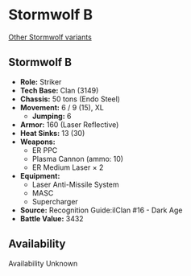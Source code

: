 # Stormwolf B

[Other Stormwolf variants](../stormwolf.md)

## Stormwolf B
- **Role:** Striker
- **Tech Base:** Clan (3149)
- **Chassis:** 50 tons (Endo Steel)
- **Movement:** 6 / 9 (15), XL
  - **Jumping:** 6
- **Armor:** 160 (Laser Reflective)
- **Heat Sinks:** 13 (30)
- **Weapons:**
  - ER PPC
  - Plasma Cannon (ammo: 10)
  - ER Medium Laser × 2
- **Equipment:**
  - Laser Anti-Missile System
  - MASC
  - Supercharger
- **Source:** Recognition Guide:ilClan #16 - Dark Age
- **Battle Value:** 3432

## Availability

Availability Unknown

